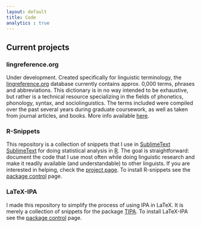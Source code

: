 ```yaml
---
layout: default
title: Code
analytics : true
---
```


## Current projects

### lingreference.org  
  Under development. Created specifically for linguistic terminology, the [lingreference.org][lingreference] database currently contains approx. 0,000 terms, phrases and abbreviations. This dictionary is in no way intended to be exhaustive, but rather is a technical resource specializing in the fields of phonetics, phonology, syntax, and sociolinguistics. The terms included were compiled over the past several years during graduate coursework, as well as taken from journal articles, and books. More info available [here](/projects/lingreference).

### R-Snippets  
  This repository is a collection of snippets that I use in [SublimeText] [SublimeText] for doing statistical analysis in [R][R]. The goal is straightforward: document the code that I use most often while doing linguistic research and make it readily available (and understandable) to other linguists. If you are interested in helping, check the [project page](/projects/R-snippets). To install R-snippets see the [package control][package control R-snippets] page.

### LaTeX-IPA
  I made this repository to simplify the process of using IPA in LaTeX. It is merely a collection of snippets for the package [TIPA][TIPA]. To install LaTeX-IPA see the [package control][package control LaTeX-IPA] page.

[SublimeText]: http://www.sublimetext.com
[R]: http://www.r-project.org
[TIPA]: http://www.ctan.org/pkg/tipa
[lingreference]: http://www.lingreference.org
[package control R-snippets]: https://sublime.wbond.net/packages/R-snippets
[package control LaTeX-IPA]: https://sublime.wbond.net/packages/LaTeX-IPA
